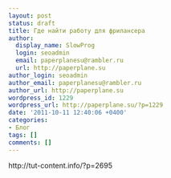 ```yaml
---
layout: post
status: draft
title: Где найти работу для фрилансера
author:
  display_name: SlowProg
  login: seoadmin
  email: paperplanesu@rambler.ru
  url: http://paperplane.su
author_login: seoadmin
author_email: paperplanesu@rambler.ru
author_url: http://paperplane.su
wordpress_id: 1229
wordpress_url: http://paperplane.su/?p=1229
date: '2011-10-11 12:40:06 +0400'
categories:
- Блог
tags: []
comments: []
---
```

<p>http:&#47;&#47;tut-content.info&#47;?p=2695</p>

